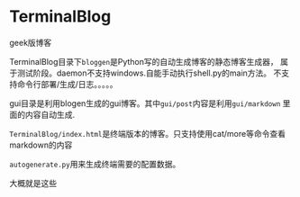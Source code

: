 TerminalBlog
============

geek版博客

TerminalBlog目录下`bloggen`是Python写的自动生成博客的静态博客生成器，
属于测试阶段。daemon不支持windows.自能手动执行shell.py的main方法。
不支持命令行部署/生成/日志。。。。。

gui目录是利用blogen生成的gui博客。其中`gui/post`内容是利用`gui/markdown`
里面的内容自动生成.

`TerminalBlog/index.html`是终端版本的博客。只支持使用cat/more等命令查看markdown的内容

`autogenerate.py`用来生成终端需要的配置数据。

大概就是这些
